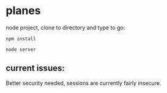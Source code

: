 # planes

node project, clone to directory and type to go:

``` npm install ```

``` node server ```

## current issues:

Better security needed, sessions are currently fairly insecure.